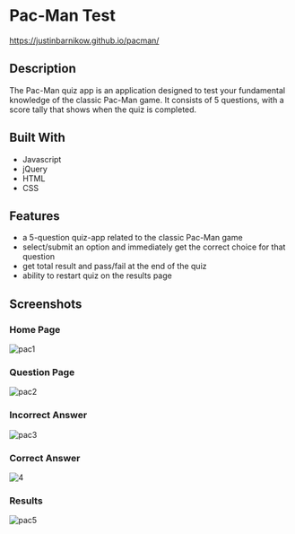 # Pac-Man Test
https://justinbarnikow.github.io/pacman/

## Description
The Pac-Man quiz app is an application designed to test your fundamental knowledge of the classic Pac-Man game. It consists of 5 questions, with a score tally that shows when the quiz is completed.

## Built With
* Javascript
* jQuery
* HTML
* CSS

## Features
* a 5-question quiz-app related to the classic Pac-Man game
* select/submit an option and immediately get the correct choice for that question
* get total result and pass/fail at the end of the quiz
* ability to restart quiz on the results page

## Screenshots
### Home Page

![pac1](https://user-images.githubusercontent.com/76211223/127171727-905e92ed-44bd-4dcb-a00d-410ba95ccdf8.PNG)
### Question Page
![pac2](https://user-images.githubusercontent.com/76211223/127171755-309024e6-1193-4f3a-9cb4-1c26007c4b0a.PNG)

### Incorrect Answer
![pac3](https://user-images.githubusercontent.com/76211223/127171771-b15581cd-b005-4db7-aa06-9abe5f14bd45.PNG)

### Correct Answer
![4](https://user-images.githubusercontent.com/76211223/127171783-5c9edaba-7b94-44c8-8f24-f47cdb6d2a7c.PNG)

### Results
![pac5](https://user-images.githubusercontent.com/76211223/127171790-6627d517-d2e7-4a8b-a785-6bc7a229fde9.PNG)
